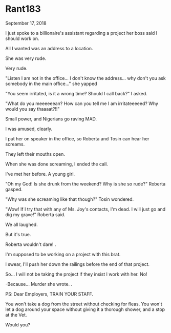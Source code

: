 # Rant183


September 17, 2018

I just spoke to a billionaire's assistant regarding a project her boss said I should work on.

All I wanted was an address to a location.

She was very rude.

Very rude.

"Listen I am not in the office... I don't know the address... why don't you ask somebody in the main office..." she yapped

"You seem irritated, is it a wrong time? Should I call back?" I asked.

"What do you meeeeeean? How can you tell me I am irritateeeeed? Why would you say thaaaat?!!"

Small power, and Nigerians go raving MAD. 

I was amused, clearly.

I put her on speaker in the office, so Roberta and Tosin can hear her screams.

They left their mouths open.

When she was done screaming, I ended the call.

I've met her before. A young girl.

"Oh my God! Is she drunk from the weekend? Why is she so rude?" Roberta gasped.

"Why was she screaming like that though?" Tosin wondered.

"Wow! If I try that with any of Ms. Joy's contacts, I'm dead. I will just go and dig my grave!" Roberta said.

We all laughed. 

But it's true.

Roberta wouldn't dare!
.

I'm supposed to be working on a project with this brat.

I swear, I'll push her down the railings before the end of that project.

So... I will not be taking the project if they insist I work with her. No!

-Because... Murder she wrote.
.

PS: Dear Employers, TRAIN YOUR STAFF.

You won't take a dog from the street without checking for fleas. You won't let a dog around your space without giving it a thorough shower, and a stop at the Vet.

Would you?